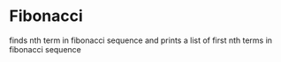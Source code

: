 # Fibonacci
finds nth term in fibonacci sequence and prints a list of first nth terms in fibonacci sequence
